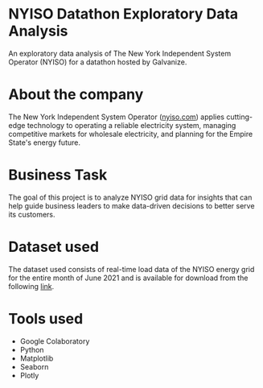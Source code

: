 
# NYISO Datathon Exploratory Data Analysis

An exploratory data analysis of The New York Independent System Operator (NYISO) for 
a datathon hosted by Galvanize.

# About the company

The New York Independent System Operator ([nyiso.com](https://www.nyiso.com/)) applies cutting-edge technology to operating a reliable electricity system, managing competitive markets for wholesale electricity, and planning for the Empire State's energy future.

# Business Task

The goal of this project is to analyze NYISO grid data for insights that can help guide business leaders to make data-driven decisions to better serve its customers.

# Dataset used

The dataset used consists of real-time load data of the NYISO energy grid for the entire month of June 2021 and is available for download from the following [link](https://raw.githubusercontent.com/Jameshskelton/datathon/main/Beginner_Track_dataset/OASIS_Real_Time_Dispatch_Actual_Load.csv).

# Tools used

* Google Colaboratory
* Python
* Matplotlib
* Seaborn
* Plotly